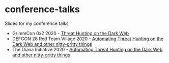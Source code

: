 # conference-talks
Slides for my conference talks

- GrimmCon 0x2 2020 - [Threat Hunting on the Dark Web](GrimmCon%200x2%202020/Threat_Hunting_on_the_Dark_Web.pdf)
- DEFCON 28 Red Team Village 2020 - [Automating Threat Hunting on the Dark Web and other nitty-gritty things](DEFCON%2028%20Red%20Team%20Village%202020/Automate_Dark_Web_Hunting.pdf)
- The Diana Initiative 2020 - [Automating Threat Hunting on the Dark Web and other nitty-gritty things](DEFCON%2028%20Red%20Team%20Village%202020/Automate_Dark_Web_Hunting.pdf)
